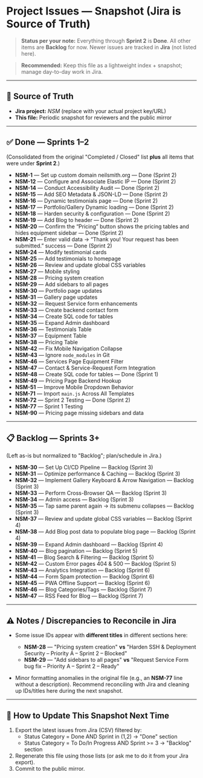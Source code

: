 # Project Issues — Snapshot (Jira is Source of Truth)

> **Status per your note:** Everything through **Sprint 2** is **Done**. All other items are **Backlog** for now. Newer issues are tracked in **Jira** (not listed here).

> **Recommended:** Keep this file as a lightweight index + snapshot; manage day-to-day work in Jira.

---

## 📌 Source of Truth
- **Jira project:** _NSM_ (replace with your actual project key/URL)
- **This file:** Periodic snapshot for reviewers and the public mirror

---

## ✅ Done — Sprints 1–2

(Consolidated from the original "Completed / Closed" list **plus** all items that were under **Sprint 2**.)

- **NSM-1** — Set up custom domain neilsmith.org — Done (Sprint 2)
- **NSM-12** — Configure and Associate Elastic IP — Done (Sprint 2)
- **NSM-14** — Conduct Accessibility Audit — Done (Sprint 2)
- **NSM-15** — Add SEO Metadata & JSON-LD — Done (Sprint 2)
- **NSM-16** — Dynamic testimonials page — Done (Sprint 2)
- **NSM-17** — Portfolio/Gallery Dynamic loading — Done (Sprint 2)
- **NSM-18** — Harden security & configuration — Done (Sprint 2)
- **NSM-19** — Add Blog to header — Done (Sprint 2)
- **NSM-20** — Confirm the “Pricing” button shows the pricing tables and hides equipment sidebar — Done (Sprint 2)
- **NSM-21** — Enter valid data → “Thank you! Your request has been submitted.” success — Done (Sprint 2)
- **NSM-24** — Modify testimonial cards
- **NSM-25** — Add testimonials to homepage
- **NSM-26** — Review and update global CSS variables
- **NSM-27** — Mobile styling
- **NSM-28** — Pricing system creation
- **NSM-29** — Add sidebars to all pages
- **NSM-30** — Portfolio page updates
- **NSM-31** — Gallery page updates
- **NSM-32** — Request Service form enhancements
- **NSM-33** — Create backend contact form
- **NSM-34** — Create SQL code for tables
- **NSM-35** — Expand Admin dashboard
- **NSM-36** — Testimonials Table
- **NSM-37** — Equipment Table
- **NSM-38** — Pricing Table
- **NSM-42** — Fix Mobile Navigation Collapse
- **NSM-43** — Ignore `node_modules` in Git
- **NSM-46** — Services Page Equipment Filter
- **NSM-47** — Contact & Service-Request Form Integration
- **NSM-48** — Create SQL code for tables — Done (Sprint 1)
- **NSM-49** — Pricing Page Backend Hookup
- **NSM-51** — Improve Mobile Dropdown Behavior
- **NSM-71** — Import `main.js` Across All Templates
- **NSM-72** — Sprint 2 Testing — Done (Sprint 2)
- **NSM-77** — Sprint 1 Testing
- **NSM-90** — Pricing page missing sidebars and data

---

## 📋 Backlog — Sprints 3+

(Left as-is but normalized to "Backlog"; plan/schedule in Jira.)

- **NSM-30** — Set Up CI/CD Pipeline — Backlog (Sprint 3)
- **NSM-31** — Optimize performance & Caching — Backlog (Sprint 3)
- **NSM-32** — Implement Gallery Keyboard & Arrow Navigation — Backlog (Sprint 3)
- **NSM-33** — Perform Cross-Browser QA — Backlog (Sprint 3)
- **NSM-34** — Admin access — Backlog (Sprint 3)
- **NSM-35** — Tap same parent again → its submenu collapses — Backlog (Sprint 3)
- **NSM-37** — Review and update global CSS variables — Backlog (Sprint 4)
- **NSM-38** — Add Blog post data to populate blog page — Backlog (Sprint 4)
- **NSM-39** — Expand Admin dashboard — Backlog (Sprint 4)
- **NSM-40** — Blog pagination — Backlog (Sprint 5)
- **NSM-41** — Blog Search & Filtering — Backlog (Sprint 5)
- **NSM-42** — Custom Error pages 404 & 500 — Backlog (Sprint 5)
- **NSM-43** — Analytics Integration — Backlog (Sprint 6)
- **NSM-44** — Form Spam protection — Backlog (Sprint 6)
- **NSM-45** — PWA Offline Support — Backlog (Sprint 6)
- **NSM-46** — Blog Categories/Tags — Backlog (Sprint 7)
- **NSM-47** — RSS Feed for Blog — Backlog (Sprint 7)

---

## ⚠️ Notes / Discrepancies to Reconcile in Jira

- Some issue IDs appear with **different titles** in different sections here:
  - **NSM-28** — "Pricing system creation" **vs** "Harden SSH & Deployment Security – Priority A – Sprint 2 – Blocked"
  - **NSM-29** — "Add sidebars to all pages" **vs** "Request Service Form bug fix – Priority A – Sprint 2 – Ready"

- Minor formatting anomalies in the original file (e.g., an **NSM-77** line without a description). Recommend reconciling with Jira and cleaning up IDs/titles here during the next snapshot.

---

## 🔄 How to Update This Snapshot Next Time

1. Export the latest issues from Jira (CSV) filtered by:
   - Status Category = Done AND Sprint in (1,2) → "Done" section
   - Status Category = To Do/In Progress AND Sprint >= 3 → "Backlog" section
2. Regenerate this file using those lists (or ask me to do it from your Jira export).
3. Commit to the public mirror.

